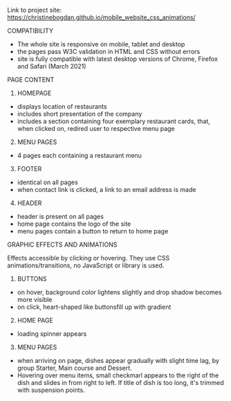 Link to project site: https://christinebogdan.github.io/mobile_website_css_animations/

COMPATIBILITY
- The whole site is responsive on mobile, tablet and desktop
- the pages pass W3C validation in HTML and CSS without errors
- site is fully compatible with latest desktop versions of Chrome, Firefox and Safari (March 2021)

PAGE CONTENT

1. HOMEPAGE
- displays location of restaurants
- includes short presentation of the company
- includes a section containing four exemplary restaurant cards, that, when clicked on, redired user to respective menu page

2. MENU PAGES
- 4 pages each containing a restaurant menu

3. FOOTER
- identical on all pages
- when contact link is clicked, a link to an email address is made

4. HEADER
- header is present on all pages
- home page contains the logo of the site
- menu pages contain a button to return to home page

GRAPHIC EFFECTS AND ANIMATIONS

Effects accessible by clicking or hovering. They use CSS animations/transitions, no JavaScript or library is used. 

1. BUTTONS
- on hover, background color lightens slightly and drop shadow becomes more visible
- on click, heart-shaped like buttonsfill up with gradient

2. HOME PAGE
- loading spinner appears 

3. MENU PAGES
- when arriving on page, dishes appear gradually with slight time lag, by group Starter, Main course and Dessert. 
- Hovering over menu items, small checkmarl appears to the right of the dish and slides in from right to left. If title of dish is too long, it's trimmed with suspension points. 
